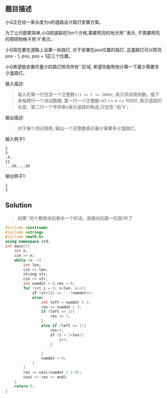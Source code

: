 ## 题目描述
小Q正在给一条长度为n的道路设计路灯安置方案。

为了让问题更简单,小Q把道路视为n个方格,需要照亮的地方用'.'表示, 不需要照亮的障碍物格子用'X'表示。

小Q现在要在道路上设置一些路灯, 对于安置在pos位置的路灯, 这盏路灯可以照亮pos - 1, pos, pos + 1这三个位置。

小Q希望能安置尽量少的路灯照亮所有'.'区域, 希望你能帮他计算一下最少需要多少盏路灯。


输入描述:
> 输入的第一行包含一个正整数`t(1 <= t <= 1000)`, 表示测试用例数。接下来每两行一个测试数据, 第一行一个正整数·n(1 <= n <= 1000)·,表示道路的长度。第二行一个字符串s表示道路的构造,只包含'.'和'X'。


输出描述:
> 对于每个测试用例, 输出一个正整数表示最少需要多少盏路灯。


输入例子1:
```
2
3
.X.
11
...XX....XX
```
输出例子1:
```
1
3
```
## Solution
> 如果'.'的个数取余后剩余一个的话，直接向后跳一位就OK了

```c++
#include <iostream>
#include <string>
#include <math.h>
using namespace std;
int main(){
	int n;
	cin >> n;
	while (n--){
		int len;
		cin >> len;
		string str;
		cin >> str;
		int numdot = 0,res = 0;
		for (int i = 0; i<len; i++){
			if (str[i] == '.')numdot++;
			else{
				int left = numdot % 3;
				res += numdot / 3;
				if (left == 2){
					res += 1;
				}
				else if (left == 1){
					res++;
					if (i + 1<len){
						i++;
					}
                    
				}
				numdot = 0;
			}
		}
		res += ceil(numdot / 3.0);
		cout << res << endl;
	}
	return 0;
}
```